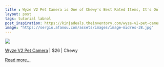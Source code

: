 ```yaml
---
title : Wyze V2 Pet Camera is One of Chewy's Best Rated Items, It's Only $26
layout: post
tags: tutorial labnol
post_inspiration: https://kinjadeals.theinventory.com/wyze-v2-pet-camera-is-one-of-chewys-best-rated-items-i-1846605255
image: "https://sergio.afanou.com/assets/images/image-midres-38.jpg"
---
```


<img src="https://i.kinja-img.com/gawker-media/image/upload/s--m6wNiYwu--/c_fit,fl_progressive,q_80,w_636/mywnqjii9rgvklzlqqcf.jpg" /><p><a href="https://www.anrdoezrs.net/links/100122074/type/dlg/sid/IV-/https://www.chewy.com/wyze-v2-pet-camera/dp/238322" target="_blank" rel="noopener noreferrer">Wyze V2 Pet Camera</a> | $26 | Chewy<br></p><p><a href="https://kinjadeals.theinventory.com/wyze-v2-pet-camera-is-one-of-chewys-best-rated-items-i-1846605255">Read more...</a></p>